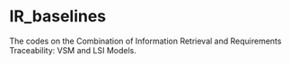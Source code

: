 # IR_baselines
The codes on the Combination of Information Retrieval and Requirements Traceability: VSM and LSI Models.
